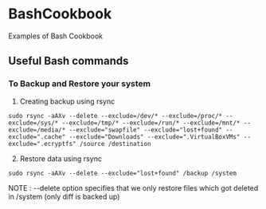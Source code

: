 # BashCookbook
Examples of Bash Cookbook

## Useful Bash commands

### To Backup and Restore your system 

1. Creating backup using rsync

```
sudo rsync -aAXv --delete --exclude=/dev/* --exclude=/proc/* --exclude=/sys/* --exclude=/tmp/* --exclude=/run/* --exclude=/mnt/* --exclude=/media/* --exclude="swapfile" --exclude="lost+found" --exclude=".cache" --exclude="Downloads" --exclude=".VirtualBoxVMs" --exclude=".ecryptfs" /source /destination

```

2. Restore data using rsync

```
sudo rsync -aAXv --delete --exclude="lost+found" /backup /system
```

NOTE : --delete option specifies that we only restore files which got deleted in /system (only diff is backed up)